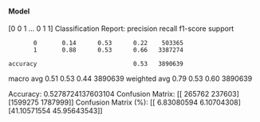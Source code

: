 #### Model
[0 0 1 ... 0 1 1]
Classification Report:
              precision    recall  f1-score   support

           0       0.14      0.53      0.22    503365
           1       0.88      0.53      0.66   3387274

    accuracy                           0.53   3890639
   macro avg       0.51      0.53      0.44   3890639
weighted avg       0.79      0.53      0.60   3890639

Accuracy: 0.5278724137603104
Confusion Matrix:
[[ 265762  237603]
 [1599275 1787999]]
Confusion Matrix (%):
[[ 6.83080594  6.10704308]
 [41.10571554 45.95643543]]
